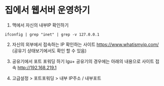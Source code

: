 
# 집에서 웹서버 운영하기

1. 맥에서 자신의 내부IP 확인하기
```
ifconfig | grep "inet" | grep -v 127.0.0.1
```

2. 자신의 외부에서 접속하는 IP 확인하는 사이트
https://www.whatismyip.com/
(공유기 상태보기에서도 확인 할 수 있음)

3. 공유기에서 포트 포워딩 하기
lgu+ 공유기의 경우에는 아래의 내용으로 사이트 접속
http://192.168.219.1

4. 고급설정 > 포트포워딩 > 내부 IP주소 / 내부포트


